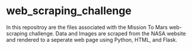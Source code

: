 # web_scraping_challenge
In this repositroy are the files associated with the Mission To Mars web-scraping challenge.
Data and Images are scraped from the NASA website and rendered to a seperate web page using Python, HTML, and Flask.
